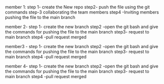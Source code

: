 member 1:
step 1- create the New repo
step2- push the file using the git commands 
step-3 collaborating the team members
step4 -Inviting members
pushing the file to the main branch

member 2-
step 1- create the new branch
step2 -open the git bash and give the commands for pushing the file to the main branch
step3- request to main branch
step4 -pull request merged 

member3 -
step 1- create the new branch
step2 -open the git bash and give the commands for pushing the file to the main branch
step3- request to main branch
step4 -pull request merged 

member 4-
step 1- create the new branch
step2 -open the git bash and give the commands for pushing the file to the main branch
step3- request to main branch
step4 -pull request merged 
